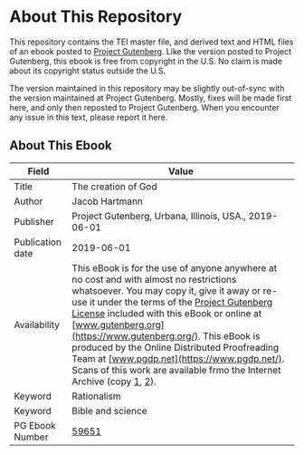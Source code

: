 # About This Repository

This repository contains the TEI master file, and derived text and HTML files of an ebook posted to [Project Gutenberg](https://www.gutenberg.org/). Like the version posted to Project Gutenberg, this ebook is free from copyright in the U.S. No claim is made about its copyright status outside the U.S.

The version maintained in this repository may be slightly out-of-sync with the version maintained at Project Gutenberg. Mostly, fixes will be made first here, and only then reposted to Project Gutenberg. When you encounter any issue in this text, please report it here.

## About This Ebook

| Field | Value |
| ----- | ----- |
| Title | The creation of God |
| Author | Jacob Hartmann |
| Publisher | Project Gutenberg, Urbana, Illinois, USA., 2019-06-01 |
| Publication date | 2019-06-01 |
| Availability | This eBook is for the use of anyone anywhere at no cost and with almost no restrictions whatsoever. You may copy it, give it away or re-use it under the terms of the [Project Gutenberg License](https://www.gutenberg.org/license) included with this eBook or online at [www.gutenberg.org](https://www.gutenberg.org/). This eBook is produced by the Online Distributed Proofreading Team at [www.pgdp.net](https://www.pgdp.net/). Scans of this work are available frmo the Internet Archive (copy [1](https://archive.org/details/creationofgod00hart), [2](https://archive.org/details/creationgod00hartgoog)). |
| Keyword | Rationalism |
| Keyword | Bible and science |
| PG Ebook Number | [59651](https://www.gutenberg.org/ebooks/59651) |
